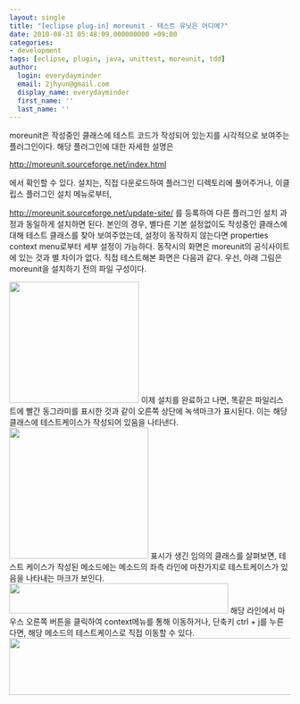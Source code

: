 ```yaml
---
layout: single
title: "[eclipse plug-in] moreunit - 테스트 유닛은 어디에?"
date: 2010-08-31 05:48:09.000000000 +09:00
categories:
- development
tags: [eclipse, plugin, java, unittest, moreunit, tdd]
author:
  login: everydayminder
  email: 2jhyun@gmail.com
  display_name: everydayminder
  first_name: ''
  last_name: ''
---
```

moreunit은 작성중인 클래스에 테스트 코드가 작성되어 있는지를 시각적으로 보여주는 플러그인이다.
해당 플러그인에 대한 자세한 설명은

<a title="[http://moreunit.sourceforge.net/index.html]로 이동합니다." target="_blank" href="http://moreunit.sourceforge.net/index.html">http://moreunit.sourceforge.net/index.html</a>

에서 확인할 수 있다.
설치는, 직접 다운로드하여 플러그인 디렉토리에 풀어주거나, 
이클립스 플러그인 설치 메뉴로부터,

http://moreunit.sourceforge.net/update-site/
를 등록하여 다른 플러그인 설치 과정과 동일하게 설치하면 된다.
본인의 경우, 별다른 기본 설정없이도 작성중인 클래스에 대해 테스트 클래스를 찾아 보여주었는데,
설정이 동작하지 않는다면 properties context menu로부터 세부 설정이 가능하다.
동작시의 화면은 moreunit의 공식사이트에 있는 것과 별 차이가 없다.
직접 테스트해본 화면은 다음과 같다.
우선, 아래 그림은 moreunit을 설치하기 전의 파일 구성이다.

<img src="{{ site.baseurl }}/images/201008/cfile9-uf-182dc9174c7c96b090a6e3.png" class="aligncenter" width="232" height="217" alt="" />
이제 설치를 완료하고 나면, 똑같은 파일리스트에 빨간 동그라미를 표시한 것과 같이 오른쪽 상단에
녹색마크가 표시된다. 이는 해당 클래스에 테스트케이스가 작성되어 있음을 나타낸다.

<img src="{{ site.baseurl }}/images/201008/cfile2-uf-202dc9174c7c96b191d7f9.png" class="aligncenter" width="249" height="235" alt="" />
표시가 생긴 임의의 클래스를 살펴보면, 테스트 케이스가 작성된 메소드에는 메소드의 좌측 라인에 마찬가지로 
테스트케이스가 있음을 나타내는 마크가 보인다.

<img src="{{ site.baseurl }}/images/201008/cfile2-uf-112dc9174c7c96b192c310.png" class="aligncenter" width="392" height="54" alt="" />
해당 라인에서 마우스 오른쪽 버튼을 클릭하여 context메뉴를 통해 이동하거나, 단축키 ctrl + j를 누른다면,
해당 메소드의 테스트케이스로 직접 이동할 수 있다.

<img src="{{ site.baseurl }}/images/201008/cfile3-uf-122dc9174c7c96b19316ab.png" class="aligncenter" width="673" height="102" alt="" />

